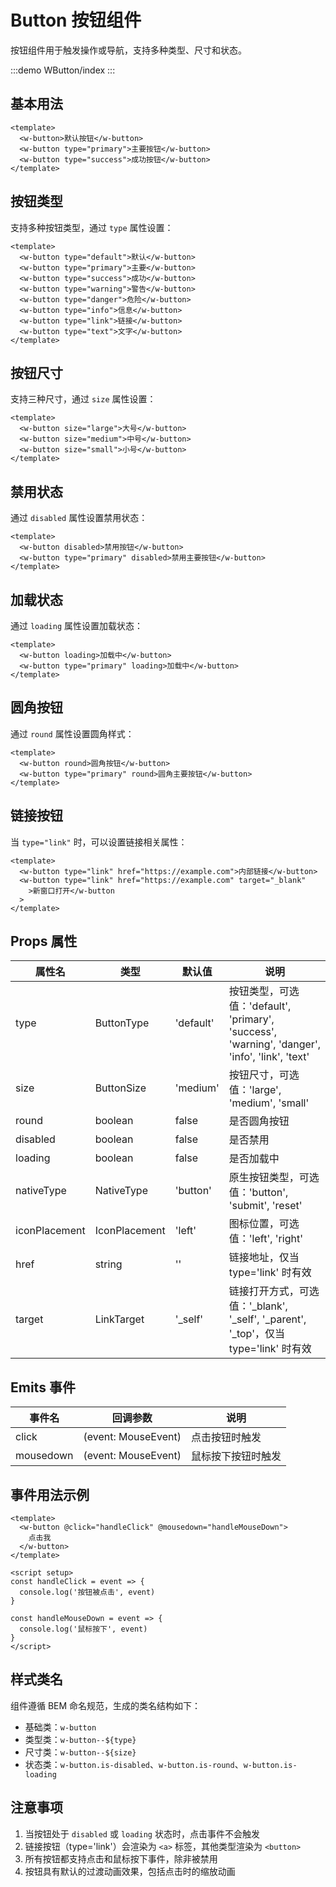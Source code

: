 # Button 按钮组件

按钮组件用于触发操作或导航，支持多种类型、尺寸和状态。

:::demo
WButton/index
:::

## 基本用法

```vue
<template>
  <w-button>默认按钮</w-button>
  <w-button type="primary">主要按钮</w-button>
  <w-button type="success">成功按钮</w-button>
</template>
```

## 按钮类型

支持多种按钮类型，通过 `type` 属性设置：

```vue
<template>
  <w-button type="default">默认</w-button>
  <w-button type="primary">主要</w-button>
  <w-button type="success">成功</w-button>
  <w-button type="warning">警告</w-button>
  <w-button type="danger">危险</w-button>
  <w-button type="info">信息</w-button>
  <w-button type="link">链接</w-button>
  <w-button type="text">文字</w-button>
</template>
```

## 按钮尺寸

支持三种尺寸，通过 `size` 属性设置：

```vue
<template>
  <w-button size="large">大号</w-button>
  <w-button size="medium">中号</w-button>
  <w-button size="small">小号</w-button>
</template>
```

## 禁用状态

通过 `disabled` 属性设置禁用状态：

```vue
<template>
  <w-button disabled>禁用按钮</w-button>
  <w-button type="primary" disabled>禁用主要按钮</w-button>
</template>
```

## 加载状态

通过 `loading` 属性设置加载状态：

```vue
<template>
  <w-button loading>加载中</w-button>
  <w-button type="primary" loading>加载中</w-button>
</template>
```

## 圆角按钮

通过 `round` 属性设置圆角样式：

```vue
<template>
  <w-button round>圆角按钮</w-button>
  <w-button type="primary" round>圆角主要按钮</w-button>
</template>
```

## 链接按钮

当 `type="link"` 时，可以设置链接相关属性：

```vue
<template>
  <w-button type="link" href="https://example.com">内部链接</w-button>
  <w-button type="link" href="https://example.com" target="_blank"
    >新窗口打开</w-button
  >
</template>
```

## Props 属性

| 属性名        | 类型          | 默认值    | 说明                                                                                           |
| ------------- | ------------- | --------- | ---------------------------------------------------------------------------------------------- |
| type          | ButtonType    | 'default' | 按钮类型，可选值：'default', 'primary', 'success', 'warning', 'danger', 'info', 'link', 'text' |
| size          | ButtonSize    | 'medium'  | 按钮尺寸，可选值：'large', 'medium', 'small'                                                   |
| round         | boolean       | false     | 是否圆角按钮                                                                                   |
| disabled      | boolean       | false     | 是否禁用                                                                                       |
| loading       | boolean       | false     | 是否加载中                                                                                     |
| nativeType    | NativeType    | 'button'  | 原生按钮类型，可选值：'button', 'submit', 'reset'                                              |
| iconPlacement | IconPlacement | 'left'    | 图标位置，可选值：'left', 'right'                                                              |
| href          | string        | ''        | 链接地址，仅当 type='link' 时有效                                                              |
| target        | LinkTarget    | '\_self'  | 链接打开方式，可选值：'\_blank', '\_self', '\_parent', '\_top'，仅当 type='link' 时有效        |

## Emits 事件

| 事件名    | 回调参数            | 说明               |
| --------- | ------------------- | ------------------ |
| click     | (event: MouseEvent) | 点击按钮时触发     |
| mousedown | (event: MouseEvent) | 鼠标按下按钮时触发 |

## 事件用法示例

```vue
<template>
  <w-button @click="handleClick" @mousedown="handleMouseDown">
    点击我
  </w-button>
</template>

<script setup>
const handleClick = event => {
  console.log('按钮被点击', event)
}

const handleMouseDown = event => {
  console.log('鼠标按下', event)
}
</script>
```

## 样式类名

组件遵循 BEM 命名规范，生成的类名结构如下：

- 基础类：`w-button`
- 类型类：`w-button--${type}`
- 尺寸类：`w-button--${size}`
- 状态类：`w-button.is-disabled`、`w-button.is-round`、`w-button.is-loading`

## 注意事项

1. 当按钮处于 `disabled` 或 `loading` 状态时，点击事件不会触发
2. 链接按钮（type='link'）会渲染为 `<a>` 标签，其他类型渲染为 `<button>`
3. 所有按钮都支持点击和鼠标按下事件，除非被禁用
4. 按钮具有默认的过渡动画效果，包括点击时的缩放动画
